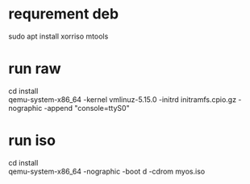 # requrement deb
sudo apt install xorriso mtools
# run raw
cd install\
qemu-system-x86_64 -kernel vmlinuz-5.15.0 -initrd initramfs.cpio.gz -nographic -append "console=ttyS0"
# run iso
cd install\
qemu-system-x86_64 -nographic -boot d -cdrom myos.iso